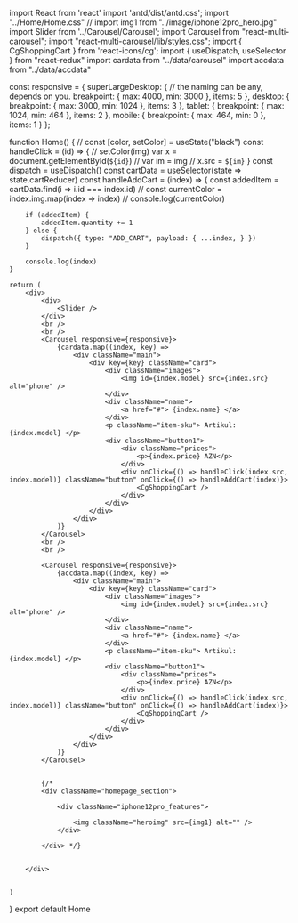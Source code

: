 import React from 'react'
import 'antd/dist/antd.css';
import "../Home/Home.css"
// import img1 from "../image/iphone12pro_hero.jpg"
import Slider from '../Carousel/Carousel';
import Carousel from "react-multi-carousel";
import "react-multi-carousel/lib/styles.css";
import { CgShoppingCart } from 'react-icons/cg';
import { useDispatch, useSelector } from "react-redux"
import cardata from "../data/carousel"
import accdata from "../data/accdata"


const responsive = {
    superLargeDesktop: {
        // the naming can be any, depends on you.
        breakpoint: { max: 4000, min: 3000 },
        items: 5
    },
    desktop: {
        breakpoint: { max: 3000, min: 1024 },
        items: 3
    },
    tablet: {
        breakpoint: { max: 1024, min: 464 },
        items: 2
    },
    mobile: {
        breakpoint: { max: 464, min: 0 },
        items: 1
    }
};


function Home() {
    //    const [color, setColor] = useState("black")
    const handleClick = (id) => {
        // setColor(img)
        var x = document.getElementById(`${id}`)
        // var im = img
        // x.src = `${im}`
    }
    const dispatch = useDispatch()
    const cartData = useSelector(state => state.cartReducer)
    const handleAddCart = (index) => {
        const addedItem = cartData.find(i => i.id === index.id)
        // const currentColor = index.img.map(index => index)
        // console.log(currentColor)

        if (addedItem) {
            addedItem.quantity += 1
        } else {
            dispatch({ type: "ADD_CART", payload: { ...index, } })
        }

        console.log(index)
    }

    return (
        <div>
            <div>
                <Slider />
            </div>
            <br />
            <br />
            <Carousel responsive={responsive}>
                {cardata.map((index, key) =>
                    <div className="main">
                        <div key={key} className="card">
                            <div className="images">
                                <img id={index.model} src={index.src} alt="phone" />
                            </div>
                            <div className="name">
                                <a href="#"> {index.name} </a>
                            </div>
                            <p className="item-sku"> Artikul: {index.model} </p>
                            <div className="button1">
                                <div className="prices">
                                    <p>{index.price} AZN</p>
                                </div>
                                <div onClick={() => handleClick(index.src, index.model)} className="button" onClick={() => handleAddCart(index)}>
                                    <CgShoppingCart />
                                </div>
                            </div>
                        </div>
                    </div>
                )}
            </Carousel>
            <br />
            <br />

            <Carousel responsive={responsive}>
                {accdata.map((index, key) =>
                    <div className="main">
                        <div key={key} className="card">
                            <div className="images">
                                <img id={index.model} src={index.src} alt="phone" />
                            </div>
                            <div className="name">
                                <a href="#"> {index.name} </a>
                            </div>
                            <p className="item-sku"> Artikul: {index.model} </p>
                            <div className="button1">
                                <div className="prices">
                                    <p>{index.price} AZN</p>
                                </div>
                                <div onClick={() => handleClick(index.src, index.model)} className="button" onClick={() => handleAddCart(index)}>
                                    <CgShoppingCart />
                                </div>
                            </div>
                        </div>
                    </div>
                )}
            </Carousel>


            {/* 
            <div className="homepage_section">

                <div className="iphone12pro_features">

                    <img className="heroimg" src={img1} alt="" />
                </div>

            </div> */}


        </div>


    )
}
export default Home

